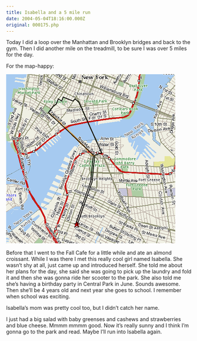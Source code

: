 ```yaml
---
title: Isabella and a 5 mile run
date: 2004-05-04T18:16:00.000Z
original: 000175.php
---
```


Today I did a loop over the Manhattan and Brooklyn bridges and back to the gym. Then I did another mile on the treadmill, to be sure I was over 5 miles for the day.

For the map-happy:

<p class="polaroid" style="--deg: -2deg"><img src="./manhattan-brooklyn-bridgeloop.gif" /></p>

Before that I went to the Fall Cafe for a little while and ate an almond croissant. While I was there I met this really cool girl named Isabella. She wasn’t shy at all, just came up and introduced herself. She told me about her plans for the day, she said she was going to pick up the laundry and fold it and then she was gonna ride her scooter to the park. She also told me she’s having a birthday party in Central Park in June. Sounds awesome. Then she’ll be 4 years old and next year she goes to school. I remember when school was exciting.

Isabella’s mom was pretty cool too, but I didn’t catch her name.

I just had a big salad with baby greenses and cashews and strawberries and blue cheese. Mmmm mmmm good. Now it’s really sunny and I think I’m gonna go to the park and read. Maybe I’ll run into Isabella again.
